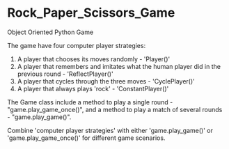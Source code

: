 # Rock_Paper_Scissors_Game
Object Oriented Python Game

The game have four computer player strategies:

1. A player that chooses its moves randomly - 'Player()'
2. A player that remembers and imitates what the human player did in the previous round - 'ReflectPlayer()'
3. A player that cycles through the three moves - 'CyclePlayer()'
4. A player that always plays 'rock' - 'ConstantPlayer()'

The Game class include a method to play a single round - "game.play_game_once()", 
and a method to play a match of several rounds - "game.play_game()".

Combine 'computer player strategies' with either 'game.play_game()' or 'game.play_game_once()' for different game scenarios.
